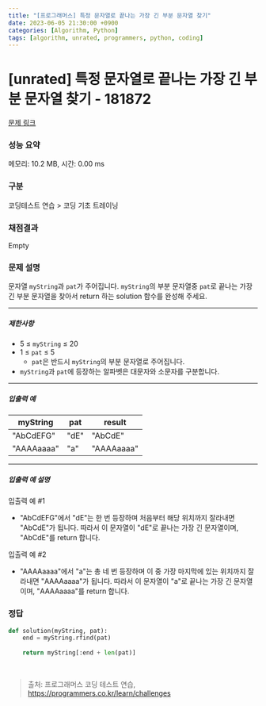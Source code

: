 ```yaml
---
title: "[프로그래머스] 특정 문자열로 끝나는 가장 긴 부분 문자열 찾기"
date: 2023-06-05 21:30:00 +0900
categories: [Algorithm, Python]
tags: [algorithm, unrated, programmers, python, coding]
---
```


# [unrated] 특정 문자열로 끝나는 가장 긴 부분 문자열 찾기 - 181872

[문제 링크](https://school.programmers.co.kr/learn/courses/30/lessons/181872)

### 성능 요약

메모리: 10.2 MB, 시간: 0.00 ms

### 구분

코딩테스트 연습 > 코딩 기초 트레이닝

### 채점결과

Empty

### 문제 설명

<p>문자열 <code>myString</code>과 <code>pat</code>가 주어집니다. <code>myString</code>의 부분 문자열중 <code>pat</code>로 끝나는 가장 긴 부분 문자열을 찾아서 return 하는 solution 함수를 완성해 주세요.</p>

<hr>

<h5>제한사항</h5>

<ul>
<li>5 ≤ <code>myString</code> ≤ 20</li>
<li>1 ≤ <code>pat</code> ≤ 5

<ul>
<li><code>pat</code>은 반드시 <code>myString</code>의 부분 문자열로 주어집니다.</li>
</ul></li>
<li><code>myString</code>과 <code>pat</code>에 등장하는 알파벳은 대문자와 소문자를 구분합니다.</li>
</ul>

<hr>

<h5>입출력 예</h5>

| myString   | pat  | result     |
|------------|------|------------|
| "AbCdEFG"  | "dE" | "AbCdE"    |
| "AAAAaaaa" | "a"  | "AAAAaaaa" |

<hr>

<h5>입출력 예 설명</h5>

<p>입출력 예 #1</p>

<ul>
<li>"AbCdEFG"에서 "dE"는 한 번 등장하며 처음부터 해당 위치까지 잘라내면 "AbCdE"가 됩니다. 따라서 이 문자열이 "dE"로 끝나는 가장 긴 문자열이며, "AbCdE"를 return 합니다.</li>
</ul>

<p>입출력 예 #2</p>

<ul>
<li>"AAAAaaaa"에서 "a"는 총 네 번 등장하며 이 중 가장 마지막에 있는 위치까지 잘라내면 "AAAAaaaa"가 됩니다. 따라서 이 문자열이 "a"로 끝나는 가장 긴 문자열이며, "AAAAaaaa"를 return 합니다.</li>
</ul>

### 정답

```python
def solution(myString, pat):
    end = myString.rfind(pat)
    
    return myString[:end + len(pat)]
```

<br>

> 출처: 프로그래머스 코딩 테스트 연습, https://programmers.co.kr/learn/challenges
